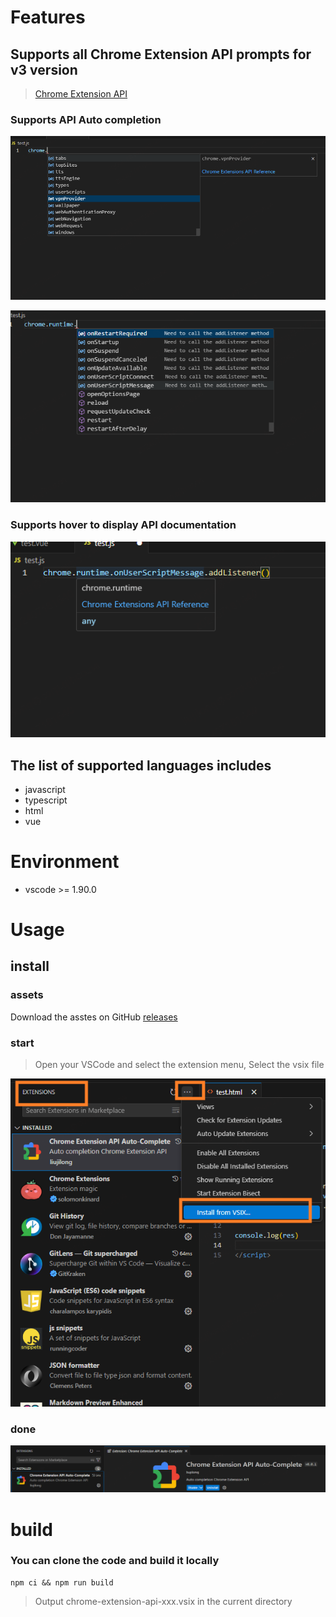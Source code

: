 # Features

## Supports all Chrome Extension API prompts for v3 version

> [Chrome Extension API](https://developer.chrome.com/docs/extensions/reference/api)

### Supports API Auto completion

![prop](images/prop_prompt.png)

![api](images/api_prompt.png)

### Supports hover to display API documentation

![hover](images/api_hover.png)

## The list of supported languages includes
- javascript
- typescript
- html
- vue

# Environment

- vscode >= 1.90.0


# Usage


## install

### assets

Download the asstes on GitHub [releases](https://github.com/liujilongObject/vsc-extension-chrome-extension-api/releases)


### start
> Open your VSCode and select the extension menu, Select the vsix file

![install](images/install.png)

### done
![installed](images/installed.png)


# build

### You can clone the code and build it locally

```npm
npm ci && npm run build
```

> Output chrome-extension-api-xxx.vsix in the current directory
